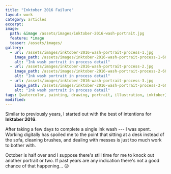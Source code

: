 ```yaml
---
title: "Inktober 2016 Failure"
layout: work
category: articles
excerpt:
image: 
  path: &image /assets/images/inktober-2016-wash-portrait.jpg
  feature: *image
  teaser: /assets/images/
gallery:
  - url: /assets/images/inktober-2016-wash-portrait-process-1.jpg
    image_path: /assets/images/inktober-2016-wash-portrait-process-1-600.jpg
    alt: "Ink wash portrait in process detail"
  - url: /assets/images/inktober-2016-wash-portrait-process-2.jpg
    image_path: /assets/images/inktober-2016-wash-portrait-process-2-600.jpg
    alt: "Ink wash portrait in process detail"
  - url: /assets/images/inktober-2016-wash-portrait-process-3.jpg
    image_path: /assets/images/inktober-2016-wash-portrait-process-3-600.jpg
    alt: "Ink wash portrait in process detail"
tags: [watercolor, painting, drawing, portrait, illustration, inktober]
modified:
---
```


Similar to previously years, I started out with the best of intentions for **Inktober 2016**.

After taking a few days to complete a single ink wash --- I was spent. Working digitally has spoiled me to the point that sitting at a desk instead of the sofa, cleaning brushes, and dealing with messes is just too much work to bother with.

October is half over and I suppose there's still time for me to knock out another portrait or two. If past years are any indication there's not a good chance of that happening... :neutral_face:
